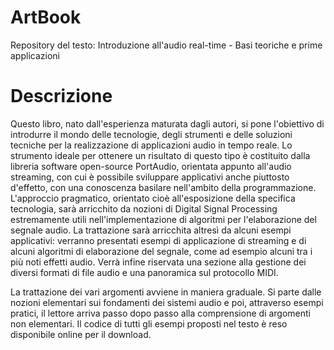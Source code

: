 # ArtBook
Repository del testo: Introduzione all'audio real-time - Basi teoriche e prime applicazioni

# Descrizione
Questo libro, nato dall'esperienza maturata dagli autori, si pone l'obiettivo di introdurre il mondo delle tecnologie, degli strumenti e delle soluzioni tecniche per la realizzazione di applicazioni audio in tempo reale. Lo strumento ideale per ottenere un risultato di questo tipo è costituito dalla libreria software open-source PortAudio, orientata appunto all'audio streaming, con cui è possibile sviluppare applicativi anche piuttosto d'effetto, con una conoscenza basilare nell'ambito della programmazione. L'approccio pragmatico, orientato cioè all'esposizione della specifica tecnologia, sarà arricchito da nozioni di Digital Signal Processing estremamente utili nell'implementazione di algoritmi per l'elaborazione del segnale audio. La trattazione sarà arricchita altresì da alcuni esempi applicativi: verranno presentati esempi di applicazione di streaming e di alcuni algoritmi di elaborazione del segnale, come ad esempio alcuni tra i più noti effetti audio. Verrà infine riservata una sezione alla gestione dei diversi formati di file audio e una panoramica sul protocollo MIDI.

La trattazione dei vari argomenti avviene in maniera graduale. Si parte dalle nozioni elementari sui fondamenti dei sistemi audio e poi, attraverso esempi pratici, il lettore arriva passo dopo passo alla comprensione di argomenti non elementari. Il codice di tutti gli esempi proposti nel testo è reso disponibile online per il download.

